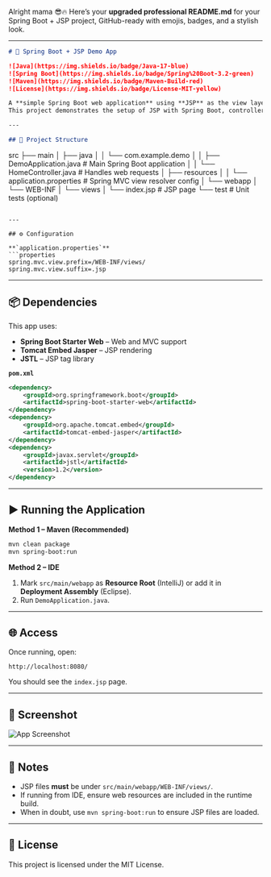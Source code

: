 Alright mama 😎🔥
Here’s your **upgraded professional README.md** for your Spring Boot + JSP project, GitHub-ready with emojis, badges, and a stylish look.

---

```markdown
# 🚀 Spring Boot + JSP Demo App

![Java](https://img.shields.io/badge/Java-17-blue)
![Spring Boot](https://img.shields.io/badge/Spring%20Boot-3.2-green)
![Maven](https://img.shields.io/badge/Maven-Build-red)
![License](https://img.shields.io/badge/License-MIT-yellow)

A **simple Spring Boot web application** using **JSP** as the view layer.  
This project demonstrates the setup of JSP with Spring Boot, controller mappings, and basic web page rendering.

---

## 📂 Project Structure

```

src
├── main
│   ├── java
│   │    └── com.example.demo
│   │         ├── DemoApplication.java   # Main Spring Boot application
│   │         └── HomeController.java    # Handles web requests
│   ├── resources
│   │    └── application.properties      # Spring MVC view resolver config
│   └── webapp
│        └── WEB-INF
│             └── views
│                  └── index.jsp         # JSP page
└── test                                  # Unit tests (optional)

````

---

## ⚙️ Configuration

**`application.properties`**
```properties
spring.mvc.view.prefix=/WEB-INF/views/
spring.mvc.view.suffix=.jsp
````

---

## 📦 Dependencies

This app uses:

* **Spring Boot Starter Web** – Web and MVC support
* **Tomcat Embed Jasper** – JSP rendering
* **JSTL** – JSP tag library

**`pom.xml`**

```xml
<dependency>
    <groupId>org.springframework.boot</groupId>
    <artifactId>spring-boot-starter-web</artifactId>
</dependency>
<dependency>
    <groupId>org.apache.tomcat.embed</groupId>
    <artifactId>tomcat-embed-jasper</artifactId>
</dependency>
<dependency>
    <groupId>javax.servlet</groupId>
    <artifactId>jstl</artifactId>
    <version>1.2</version>
</dependency>
```

---

## ▶️ Running the Application

**Method 1 – Maven (Recommended)**

```bash
mvn clean package
mvn spring-boot:run
```

**Method 2 – IDE**

1. Mark `src/main/webapp` as **Resource Root** (IntelliJ) or add it in **Deployment Assembly** (Eclipse).
2. Run `DemoApplication.java`.

---

## 🌐 Access

Once running, open:

```
http://localhost:8080/
```

You should see the `index.jsp` page.

---

## 📸 Screenshot

![App Screenshot](https://via.placeholder.com/800x400.png?text=Spring+Boot+JSP+Demo)

---

## 📌 Notes

* JSP files **must** be under `src/main/webapp/WEB-INF/views/`.
* If running from IDE, ensure web resources are included in the runtime build.
* When in doubt, use `mvn spring-boot:run` to ensure JSP files are loaded.

---

## 📝 License

This project is licensed under the MIT License.
